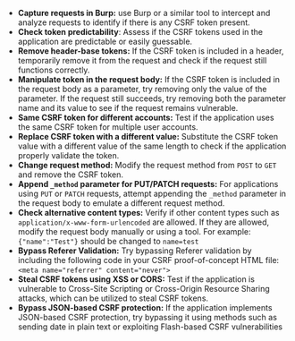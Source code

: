 - **Capture requests in Burp:** use Burp or a similar tool to intercept and analyze requests to identify if there is any CSRF token present.
- **Check token predictability**: Assess if the CSRF tokens used in the application are predictable or easily guessable.
- **Remove header-base tokens:** If the CSRF token is included in a header, temporarily remove it from the request and check if the request still functions correctly.
- **Manipulate token in the request body:** If the CSRF token is included in the request body as a parameter, try removing only the value of the parameter. If the request still succeeds, try removing both the parameter name and its value to see if the request remains vulnerable.
- **Same CSRF token for different accounts:** Test if the application uses the same CSRF token for multiple user accounts.
- **Replace CSRF token with a different value:** Substitute the CSRF token value with a different value of the same length to check if the application properly validate the token. 
- **Change request method:** Modify the request method from `POST` to `GET` and remove the CSRF token.
- **Append `_method` parameter for PUT/PATCH requests:** For applications using `PUT` or `PATCH` requests, attempt appending the `_method` parameter in the request body to emulate a different request method.
- **Check alternative content types:** Verify if other content types such as `application/x-www-form-urlencoded` are allowed. If they are allowed, modify the request body manually or using a tool. For example: `{"name":"Test"}` should be changed to `name=test`
- **Bypass Referer Validation:** Try bypassing Referer validation by including the following code in your CSRF proof-of-concept HTML file: `<meta name="referrer" content="never">`
- **Steal CSRF tokens using XSS or CORS:** Test if the application is vulnerable to Cross-Site Scripting or Cross-Origin Resource Sharing attacks, which can be utilized to steal CSRF tokens.
- **Bypass JSON-based CSRF protection:** If the application implements JSON-based CSRF protection, try bypassing it using methods such as sending date in plain text or exploiting Flash-based CSRF vulnerabilities
